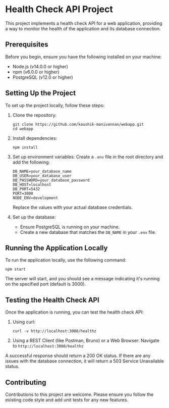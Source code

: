 # Health Check API Project

This project implements a health check API for a web application, providing a way to monitor the health of the application and its database connection.

## Prerequisites

Before you begin, ensure you have the following installed on your machine:

* Node.js (v14.0.0 or higher)
* npm (v6.0.0 or higher)
* PostgreSQL (v12.0 or higher)

## Setting Up the Project

To set up the project locally, follow these steps:

1. Clone the repository:
   ```
   git clone https://github.com/kaushik-manivannan/webapp.git
   cd webapp
   ```

2. Install dependencies:
   ```
   npm install
   ```

3. Set up environment variables:
   Create a `.env` file in the root directory and add the following:
   ```
   DB_NAME=your_database_name
   DB_USER=your_database_user
   DB_PASSWORD=your_database_password
   DB_HOST=localhost
   DB_PORT=5432
   PORT=3000
   NODE_ENV=development
   ```
   Replace the values with your actual database credentials.

4. Set up the database:
   - Ensure PostgreSQL is running on your machine.
   - Create a new database that matches the `DB_NAME` in your `.env` file.

## Running the Application Locally

To run the application locally, use the following command:

```
npm start
```

The server will start, and you should see a message indicating it's running on the specified port (default is 3000).

## Testing the Health Check API

Once the application is running, you can test the health check API:

1. Using curl:
   ```
   curl -v http://localhost:3000/healthz
   ```

2. Using a REST Client (like Postman, Bruno) or a Web Browser:
   Navigate to `http://localhost:3000/healthz`

A successful response should return a 200 OK status. If there are any issues with the database connection, it will return a 503 Service Unavailable status.

## Contributing

Contributions to this project are welcome. Please ensure you follow the existing code style and add unit tests for any new features.
